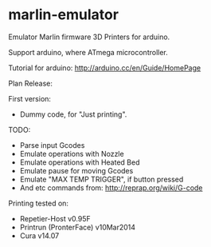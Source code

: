 marlin-emulator
===============

Emulator Marlin firmware 3D Printers for arduino.

Support arduino, where ATmega microcontroller. 

Tutorial for arduino:
http://arduino.cc/en/Guide/HomePage

Plan Release:

First version:
- Dummy code, for "Just printing".

TODO: 
- Parse input Gcodes
- Emulate operations with Nozzle
- Emulate operations with Heated Bed
- Emulate pause for moving Gcodes
- Emulate "MAX TEMP TRIGGER", if button pressed
- And etc commands from: http://reprap.org/wiki/G-code


Printing tested on:
- Repetier-Host v0.95F
- Printrun (PronterFace) v10Mar2014
- Cura v14.07
